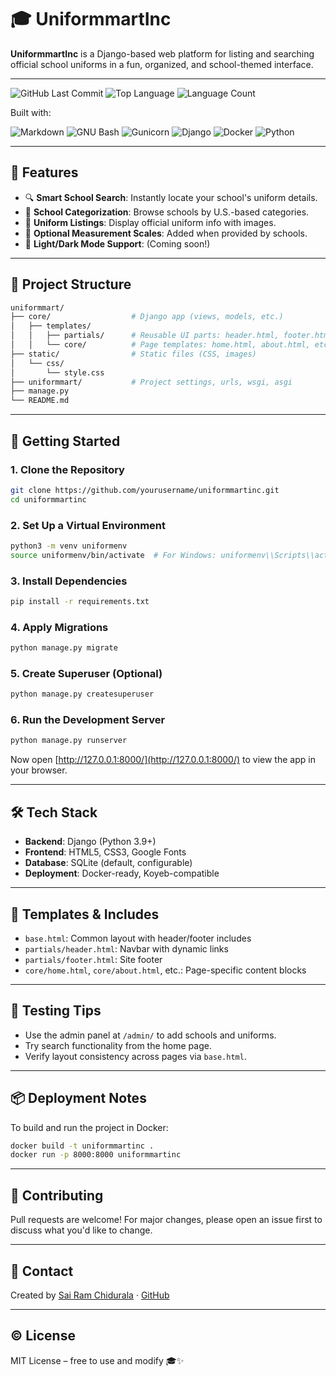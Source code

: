 
# 🎓 UniformmartInc

**UniformmartInc** is a Django-based web platform for listing and searching official school uniforms in a fun, organized, and school-themed interface.

---

![GitHub Last Commit](https://img.shields.io/github/last-commit/sairamchidurala/uniformmartinc?style=flat&logo=git&logoColor=white&color=0080ff) 
![Top Language](https://img.shields.io/github/languages/top/sairamchidurala/uniformmartinc?style=flat&color=0080ff) 
![Language Count](https://img.shields.io/github/languages/count/sairamchidurala/uniformmartinc?style=flat&color=0080ff) 


Built with:

![Markdown](https://img.shields.io/badge/Markdown-000000.svg?style=flat&logo=Markdown&logoColor=white)
![GNU Bash](https://img.shields.io/badge/GNU%20Bash-4EAA25.svg?style=flat&logo=GNU-Bash&logoColor=white)
![Gunicorn](https://img.shields.io/badge/Gunicorn-499848.svg?style=flat&logo=Gunicorn&logoColor=white)
![Django](https://img.shields.io/badge/Django-092E20.svg?style=flat&logo=Django&logoColor=white)
![Docker](https://img.shields.io/badge/Docker-2496ED.svg?style=flat&logo=Docker&logoColor=white)
![Python](https://img.shields.io/badge/Python-3776AB.svg?style=flat&logo=Python&logoColor=white)

---
## 🌟 Features

- 🔍 **Smart School Search**: Instantly locate your school's uniform details.
- 🏫 **School Categorization**: Browse schools by U.S.-based categories.
- 👕 **Uniform Listings**: Display official uniform info with images.
- 📏 **Optional Measurement Scales**: Added when provided by schools.
- 🎨 **Light/Dark Mode Support**: (Coming soon!)

---

## 📂 Project Structure

```bash
uniformmart/
├── core/                  # Django app (views, models, etc.)
│   ├── templates/
│   │   ├── partials/      # Reusable UI parts: header.html, footer.html
│   │   └── core/          # Page templates: home.html, about.html, etc.
├── static/                # Static files (CSS, images)
│   └── css/
│       └── style.css
├── uniformmart/           # Project settings, urls, wsgi, asgi
├── manage.py
└── README.md
````

---

## 🚀 Getting Started

### 1. Clone the Repository

```bash
git clone https://github.com/yourusername/uniformmartinc.git
cd uniformmartinc
```

### 2. Set Up a Virtual Environment

```bash
python3 -m venv uniformenv
source uniformenv/bin/activate  # For Windows: uniformenv\\Scripts\\activate
```

### 3. Install Dependencies

```bash
pip install -r requirements.txt
```

### 4. Apply Migrations

```bash
python manage.py migrate
```

### 5. Create Superuser (Optional)

```bash
python manage.py createsuperuser
```

### 6. Run the Development Server

```bash
python manage.py runserver
```

Now open [http://127.0.0.1:8000/](http://127.0.0.1:8000/) to view the app in your browser.

---

## 🛠 Tech Stack

* **Backend**: Django (Python 3.9+)
* **Frontend**: HTML5, CSS3, Google Fonts
* **Database**: SQLite (default, configurable)
* **Deployment**: Docker-ready, Koyeb-compatible

---

## 📄 Templates & Includes

* `base.html`: Common layout with header/footer includes
* `partials/header.html`: Navbar with dynamic links
* `partials/footer.html`: Site footer
* `core/home.html`, `core/about.html`, etc.: Page-specific content blocks

---

## 🧪 Testing Tips

* Use the admin panel at `/admin/` to add schools and uniforms.
* Try search functionality from the home page.
* Verify layout consistency across pages via `base.html`.

---

## 📦 Deployment Notes

To build and run the project in Docker:

```bash
docker build -t uniformmartinc .
docker run -p 8000:8000 uniformmartinc
```

---

## 🙌 Contributing

Pull requests are welcome! For major changes, please open an issue first to discuss what you'd like to change.

---

## 📧 Contact

Created by [Sai Ram Chidurala](mailto:sairamchidurala93@gmail.com) · [GitHub](https://github.com/sairamchidurala)

---

## © License

MIT License – free to use and modify 🎓✨
